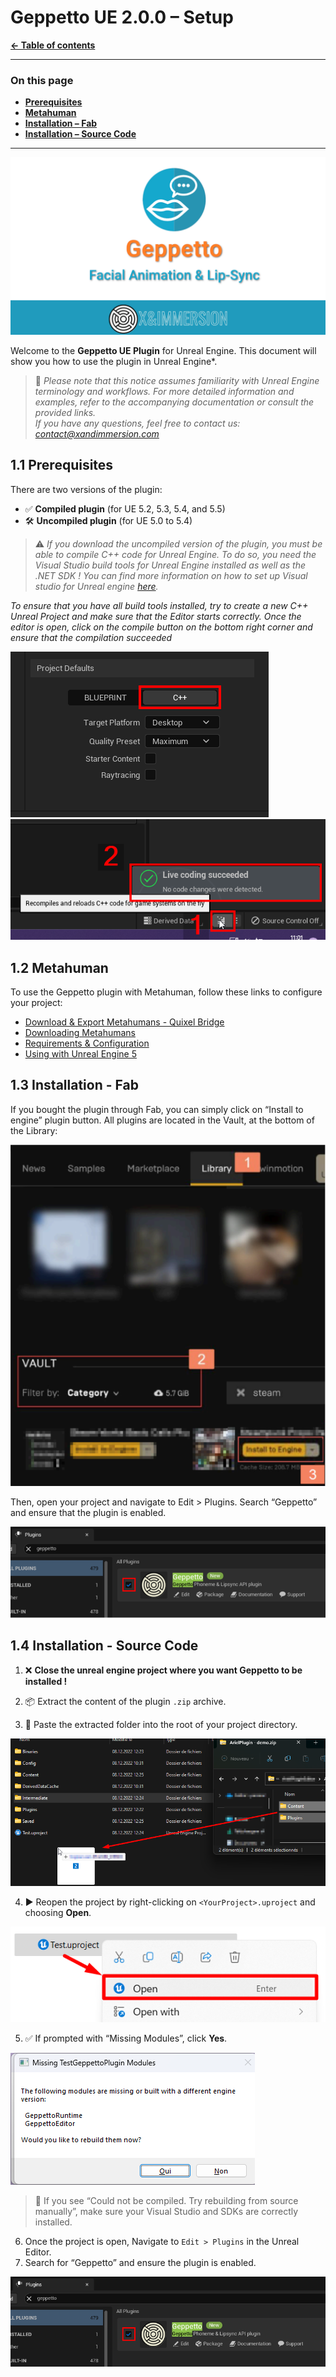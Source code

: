 # Geppetto UE 2.0.0 – Setup

**[← Table of contents](../README.md#table-of-contents)**

---

### On this page

- **[Prerequisites](#11-prerequisites)**
- **[Metahuman](#12-metahuman)**
- **[Installation – Fab](#13-installation---fab)**
- **[Installation – Source Code](#14-installation---source-code)**

---

![Logo](./images/General_image_1.png)

Welcome to the **Geppetto UE Plugin** for Unreal Engine. This document will show you how to use the plugin in Unreal Engine*.

> 📧 *Please note that this notice assumes familiarity with Unreal Engine terminology and workflows. For more detailed information and examples, refer to the accompanying documentation or consult the provided links.*   
*If you have any questions, feel free to contact us: contact@xandimmersion.com*

## 1.1 Prerequisites

There are two versions of the plugin:
- ✅ **Compiled plugin** (for UE 5.2, 5.3, 5.4, and 5.5)
- 🛠️ **Uncompiled plugin** (for UE 5.0 to 5.4)

> ⚠️ *If you download the uncompiled version of the plugin, you must be able to compile C++ code for Unreal Engine. To do so, you need the Visual Studio build tools for Unreal Engine installed as well as the .NET SDK ! You can find more information on how to set up Visual studio for Unreal engine [here](https://dev.epicgames.com/documentation/en-us/unreal-engine/setting-up-visual-studio-development-environment-for-cplusplus-projects-in-unreal-engine).*


*To ensure that you have all build tools installed, try to create a new C++ Unreal Project and make sure that the Editor starts correctly. Once the editor is open, click on the compile button on the bottom right corner and ensure that the compilation succeeded*

![Option C++ to choose](./images/Prerequisites_image_1.png)
![Compile button and expected result](./images/Prerequisites_image_2.png)


## 1.2 Metahuman

To use the Geppetto plugin with Metahuman, follow these links to configure your project:

- [Download & Export Metahumans - Quixel Bridge](https://dev.epicgames.com/documentation/en-us/metahuman/downloading-and-exporting-metahumans/quixel-bridge)
- [Downloading Metahumans](https://dev.epicgames.com/documentation/en-us/metahuman/downloading-and-exporting-metahumans/downloading-metahumans)
- [Requirements & Configuration](https://dev.epicgames.com/documentation/en-us/metahuman/downloading-and-exporting-metahumans/requirements-and-configuration-settings)
- [Using with Unreal Engine 5](https://dev.epicgames.com/documentation/en-us/metahuman/downloading-and-exporting-metahumans/unreal-engine-5)

## 1.3 Installation - Fab

If you bought the plugin through Fab, you can simply click on “Install to engine” plugin button. All plugins are located in the Vault, at the bottom of the Library:

![Where to find the plugin in the Vault](./images/Installation_Marketplace_image_1.png)

Then, open your project and navigate to Edit > Plugins. Search “Geppetto” and ensure that the plugin is enabled.

![In the Plugin Settings, ensure that the checkbox is checked](./images/Installation_Marketplace_image_2.png)

## 1.4 Installation - Source Code

1. ❌ **Close the unreal engine project where you want Geppetto to be installed !**

2. 📦 Extract the content of the plugin `.zip` archive.
3. 📁 Paste the extracted folder into the root of your project directory.

![Where to paste the extracted file](./images/Installation___Source_code_image_1.png)

4. ▶️ Reopen the project by right-clicking on `<YourProject>.uproject` and choosing **Open**.

![Right click then "Open"](./images/Installation___Source_code_image_2.png)

5. ✅ If prompted with “Missing Modules”, click **Yes**.

![Window of Missing Modules](./images/Installation___Source_code_image_3.png)

> 🧠 If you see “Could not be compiled. Try rebuilding from source manually”, make sure your Visual Studio and SDKs are correctly installed.

6. Once the project is open, Navigate to `Edit > Plugins` in the Unreal Editor.
7. Search for “Geppetto” and ensure the plugin is enabled.

![Expected result when looking for Geppetto in the Plugin window](./images/Installation___Source_code_image_4.png)
